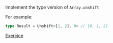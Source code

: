 Implement the type version of ```Array.unshift```

For example:

```typescript
type Result = Unshift<[1, 2], 0> // [0, 1, 2]
```

[Exercice](https://github.com/type-challenges/type-challenges/blob/main/questions/03060-easy-unshift/README.md)